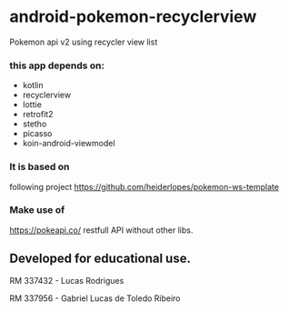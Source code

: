 # android-pokemon-recyclerview

Pokemon api v2 using recycler view list

### this app depends on:
- kotlin
- recyclerview
- lottie
- retrofit2
- stetho
- picasso
- koin-android-viewmodel

### It is based on 
 following project https://github.com/heiderlopes/pokemon-ws-template

### Make use of
https://pokeapi.co/ restfull API without other libs.


## Developed for educational use.

RM 337432 - Lucas Rodrigues

RM 337956 - Gabriel Lucas de Toledo Ribeiro

